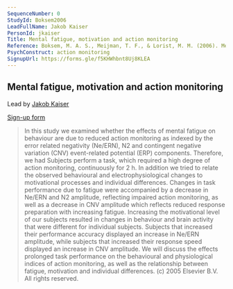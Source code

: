 ```yaml
---
SequenceNumber: 0
StudyId: Boksem2006
LeadFullName: Jakob Kaiser
PersonId: jkaiser
Title: Mental fatigue, motivation and action monitoring
Reference: Boksem, M. A. S., Meijman, T. F., & Lorist, M. M. (2006). Mental fatigue, motivation and action monitoring. Biological Psychology, 72(2), 123–132. https://doi.org/10.1016/j.biopsycho.2005.08.007
PsychConstruct: action monitoring
SignupUrl: https://forms.gle/f5KHWhbnt8Uj8KLEA
---
```



## <a name="Boksem2006"> Mental fatigue, motivation and action monitoring


Lead by [Jakob Kaiser](/people/#jkaiser)

[Sign-up form](https://forms.gle/f5KHWhbnt8Uj8KLEA)


> In this study we examined whether the effects of mental fatigue on behaviour are due to reduced action monitoring as indexed by the error related negativity (Ne/ERN), N2 and contingent negative variation (CNV) event-related potential (ERP) components. Therefore, we had Subjects perform a task, which required a high degree of action monitoring, continuously for 2 h. In addition we tried to relate the observed behavioural and electrophysiological changes to motivational processes and individual differences. Changes in task performance due to fatigue were accompanied by a decrease in Ne/ERN and N2 amplitude, reflecting impaired action monitoring, as well as a decrease in CNV amplitude which reflects reduced response preparation with increasing fatigue. Increasing the motivational level of our subjects resulted in changes in behaviour and brain activity that were different for individual subjects. Subjects that increased their performance accuracy displayed an increase in Ne/ERN amplitude, while subjects that increased their response speed displayed an increase in CNV amplitude. We will discuss the effects prolonged task performance on the behavioural and physiological indices of action monitoring, as well as the relationship between fatigue, motivation and individual differences. (c) 2005 Elsevier B.V. All rights reserved.
